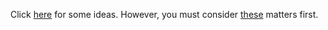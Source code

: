 Click [here](http://www.addictdepression.com/suicide-methods/) for some ideas.
However, you must consider [these](http://lostallhope.com/things-consider) matters first.